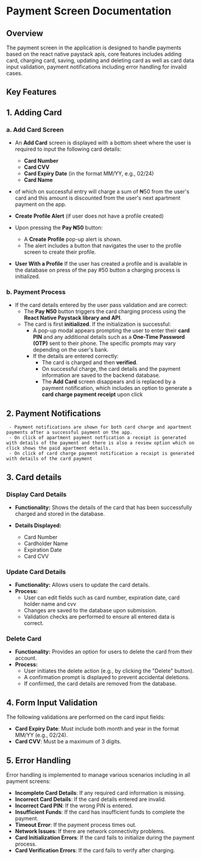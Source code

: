 # Payment Screen Documentation

## Overview
The payment screen in the application is designed to handle payments based on the react native paystack apis, core features includes adding card, charging card, saving, updating and deleting card as well as card data input validation, payment notifications including error handling for invalid cases.

## Key Features
## 1. Adding Card

### a. Add Card Screen
- An **Add Card** screen is displayed with a bottom sheet where the user is required to input the following card details:
  - **Card Number**
  - **Card CVV**
  - **Card Expiry Date** (in the format MM/YY, e.g., 02/24)
  - **Card Name**
 - of which on successful entry will charge a sum of ₦50 from the user's card and this amount is discounted from the user's next apartment payment on the app.
 
 - **Create Profile Alert** (if user does not have a profile created)

- Upon pressing the **Pay ₦50** button:
  - A **Create Profile** pop-up alert is shown.
  - The alert includes a button that navigates the user to the profile screen to create their profile.

 - **User With a Profile**
If the user has created a profile and is available in the database on press of the pay #50 button a charging process is initialized.

### b. Payment Process
- If the card details entered by the user pass validation and are correct:
  - The **Pay ₦50** button triggers the card charging process using the **React Native Paystack library and API**.
  - The card is first **initialized**. If the initialization is successful:
    - A pop-up modal appears prompting the user to enter their **card PIN** and any additional details such as a **One-Time Password (OTP)** sent to their phone. The specific prompts may vary depending on the user's bank.
    - If the details are entered correctly:
      - The card is charged and then **verified**.
      - On successful charge, the card details and the payment information are saved to the backend database.
      - The **Add Card** screen disappears and is replaced by a payment notification, which includes an option to generate a **card charge payment receipt** upon click

## 2. Payment Notifications
     - Payment notifications are shown for both card charge and apartment payments after a successful payment on the app. 
     - On click of apartment payment notfication a receipt is generated with details of the payment and there is also a review option which on click shows the paid apartment details.
     - On click of card charge payment notification a recaipt is generated with details of the card payment

## 3. Card details 

### Display Card Details

- **Functionality:** Shows the details of the card that has been successfully charged and stored in the database.

- **Details Displayed:**
  - Card Number
  - Cardholder Name
  - Expiration Date
  - Card CVV

### Update Card Details
- **Functionality:** Allows users to update the card details.
- **Process:**
   - User can edit fields such as card number, expiration date, card holder name and cvv
   - Changes are saved to the database upon submission.
   - Validation checks are performed to ensure all entered data is correct.

### Delete Card
- **Functionality:** Provides an option for users to delete the card from their account.
- **Process:**
   - User initiates the delete action (e.g., by clicking the "Delete" button).
   - A confirmation prompt is displayed to prevent accidental deletions.
   - If confirmed, the card details are removed from the database.

## 4. Form Input Validation
The following validations are performed on the card input fields:
- **Card Expiry Date**: Must include both month and year in the format MM/YY (e.g., 02/24).
- **Card CVV**: Must be a maximum of 3 digits.

## 5. Error Handling
Error handling is implemented to manage various scenarios including in all payment screens:
- **Incomplete Card Details**: If any required card information is missing.
- **Incorrect Card Details**: If the card details entered are invalid.
- **Incorrect Card PIN**: If the wrong PIN is entered.
- **Insufficient Funds**: If the card has insufficient funds to complete the payment.
- **Timeout Error**: If the payment process times out.
- **Network Issues**: If there are network connectivity problems.
- **Card Initialization Errors**: If the card fails to initialize during the payment process.
- **Card Verification Errors**: If the card fails to verify after charging.